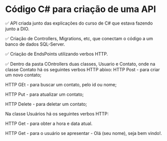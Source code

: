 # Código C# para criação de uma API

✅ API criada junto das explicações do curso de C# que estava fazendo junto a DIO.

✅ Criação de Controllers, Migrations, etc, que conectam o código a um banco de dados SQL-Server.

✅ Criação de EndsPoints utilizando verbos HTTP.

✅ Dentro da pasta COntrollers duas classes, Usuario e Contato, onde na classe Contato há os seguintes verbos HTTP abixo: 
 HTTP Post - para criar um novo contato;

HTTP GEt - para buscar um contato, pelo id ou nome;

HTTP Put - para atualizar um contato;
 
HTTP Delete - para deletar um contato;
 
Na classe Usuários há os seguintes verbos HTTP:
 
HTTP Get - para obter a hora e data atual.
 
HTTP Get - para o usuário se apresentar - Olá (seu nome), seja bem vindo!.
